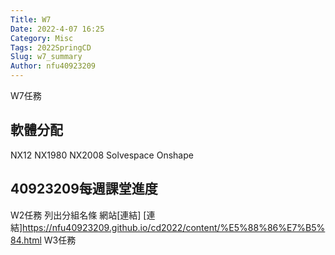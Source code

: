 ```yaml
---
Title: W7
Date: 2022-4-07 16:25
Category: Misc
Tags: 2022SpringCD
Slug: w7_summary
Author: nfu40923209
---
```


W7任務

<!-- PELICAN_END_SUMMARY -->

軟體分配
----
NX12
NX1980
NX2008
Solvespace
Onshape


40923209每週課堂進度
----

W2任務 列出分組名條
網站[連結]
[連結]https://nfu40923209.github.io/cd2022/content/%E5%88%86%E7%B5%84.html
W3任務



